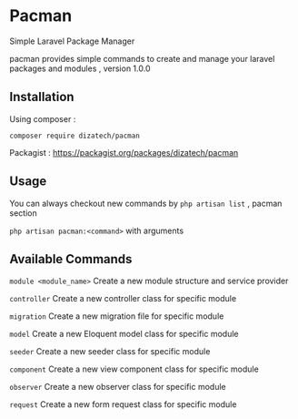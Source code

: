 # Pacman
Simple Laravel Package Manager 

pacman provides simple commands to create and manage 
your laravel packages and modules , version 1.0.0

## Installation
Using composer : 

`composer require dizatech/pacman`

Packagist : https://packagist.org/packages/dizatech/pacman

## Usage
You can always checkout new commands by `php artisan list` , 
pacman section

`php artisan pacman:<command>` with arguments

## Available Commands

`module <module_name>`          Create a new module structure and service provider

`controller`    Create a new controller class for specific module

`migration`     Create a new migration file for specific module

`model`         Create a new Eloquent model class for specific module

`seeder`        Create a new seeder class for specific module

`component`     Create a new view component class for specific module

`observer`      Create a new observer class for specific module

`request`       Create a new form request class for specific module
